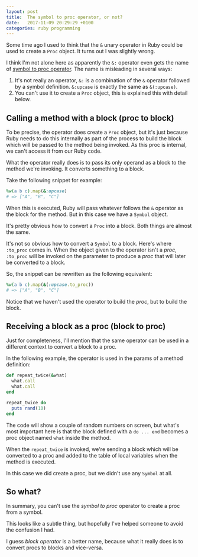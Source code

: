 ```yaml
---
layout: post
title:  The symbol to proc operator, or not?
date:   2017-11-09 20:29:29 +0100
categories: ruby programming
---
```

Some time ago I used to think that the `&` unary operator in Ruby could be
used to create a `Proc` object. It turns out I was slightly wrong.

I think I'm not alone here as apparently the `&:` operator even gets the name
of [symbol to proc
operator](https://github.com/JuanitoFatas/what-do-you-call-this-in-ruby). The
name is misleading in several ways:

1. It's not really an operator, `&:` is a combination of the `&` operator
   followed by a symbol definition. `&:upcase` is exactly the same as
   `&(:upcase)`.
2. You can't use it to create a `Proc` object, this is explained this with
   detail below.

## Calling a method with a block (proc to block)

To be precise, the operator does create a `Proc` object, but it's just
because Ruby needs to do this internally as part of the process to build the
block which will be passed to the method being invoked. As this proc
is internal, we can't access it from our Ruby code.

What the operator really does is to pass its only operand as a block to the
method we're invoking. It converts something to a block.

Take the following snippet for example:

```ruby
%w(a b c).map(&:upcase)
# => ["A", "B", "C"]
```

When this is executed, Ruby will pass whatever follows the `&` operator as
the block for the method. But in this case we have a `Symbol` object.

It's pretty obvious how to convert a `Proc` into a block. Both things are
almost the same.

It's not so obvious how to convert a `Symbol` to a block. Here's where
`:to_proc` comes in. When the object given to the operator isn't a
*proc*, `:to_proc` will be invoked on the parameter to produce a *proc* that
will later be converted to a block.

So, the snippet can be rewritten as the following equivalent:

```ruby
%w(a b c).map(&(:upcase.to_proc))
# => ["A", "B", "C"]
```

Notice that we haven't used the operator to build the *proc*, but to build the
block.

## Receiving a block as a proc (block to proc)

Just for completeness, I'll mention that the same operator can be used in a
different context to convert a block to a proc.

In the following example, the operator is used in the params of a method
definition:

```ruby
def repeat_twice(&what)
  what.call
  what.call
end

repeat_twice do
  puts rand(10)
end
```

The code will show a couple of random numbers on screen, but what's most
important here is that the block defined with a `do ... end` becomes a proc
object named `what` inside the method.

When the `repeat_twice` is invoked, we're sending a block which will be
converted to a proc and added to the table of local variables when the method
is executed.

In this case we did create a proc, but we didn't use any `Symbol` at all.

## So what?

In summary, you can't use the *symbol to proc* operator to create a proc from
a symbol.

This looks like a subtle thing, but hopefully I've helped
someone to avoid the confusion I had.

I guess *block operator* is a better name, because what it really does is to
convert procs to blocks and vice-versa.

<!-- What do you think? -->

<!--
Original idea:

Shorthand for to_proc, or not?

Ruby's `&` may not call `to_proc` nor create a `Proc` object.

1. Explain how to use the & operator to pass a block to a function.
2. Show that to_proc isn't being called when you pass in a Proc.
3. Show that no proc is being passed in to the method, a Block is being
   sent. Show that the Block can be converted to a proc.
4. Show that you can create a proc by calling to_proc on a Symbol, but
   it's a particular kind of proc, it can't be disassembled!

-->
